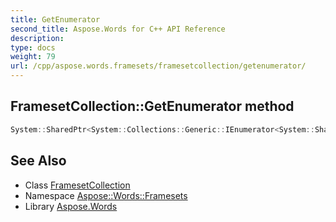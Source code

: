 ```yaml
---
title: GetEnumerator
second_title: Aspose.Words for C++ API Reference
description: 
type: docs
weight: 79
url: /cpp/aspose.words.framesets/framesetcollection/getenumerator/
---
```

## FramesetCollection::GetEnumerator method




```cpp
System::SharedPtr<System::Collections::Generic::IEnumerator<System::SharedPtr<Aspose::Words::Framesets::Frameset>>> Aspose::Words::Framesets::FramesetCollection::GetEnumerator() override
```

## See Also

* Class [FramesetCollection](../)
* Namespace [Aspose::Words::Framesets](../../)
* Library [Aspose.Words](../../../)
